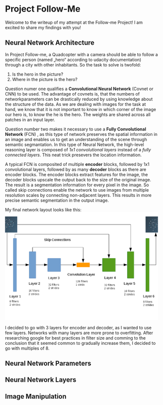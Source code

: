 # Project Follow-Me #

Welcome to the writeup of my attempt at the Follow-me Project! I am excited to share my findings with you!

## Neural Network Architecture

In Project Follow-me, a Quadcopter with a camera should be able to follow a specific person (named „hero“ according to udacity documentation)  through a city with other inhabitants. So the task to solve is twofold:
1. Is the hero in the picture?
2. Where in the picture is the hero?

Question numer one qualifies a **Convolutional Neural Network** (Covnet or CNN) to be used. The advantage of covnets is, that the numbers of networkparameters can be drastically reduced by using knowledge about the structure of the data. As we are dealing with images for the task at hand, we know that it is not important to know in which corner of the image our hero is, to know the he is the hero. The weights are shared across all patches in an input layer.

Question number two makes it necessary to use a **Fully Convolutional Network** (FCN) , as this type of network preserves the spatial information in an image and enables us to get an understanding of the scene through semantic segmantation. In this type of Neural Network, the high-level reasoning layer is composed of *1x1 convolutional layers* instead of a *fully connected layers*. This neat trick presevers the location information.

A typical FCN is composited of multiple **encoder** blocks, followed by 1x1 convolutional layers, followed by as many **decoder** blocks as there are encoder blocks. The encoder blocks extract features for the image, the decoder blocks upscale the output back to the size of the original image. The result is a segmentation information for every pixel in the image. So called skip connections enable the network to use images from multiple resolution scales by connecting non-adjacent layers. This results in more precise semantic segmentation in the output image.

My final network layout looks like this:
![nwarch](https://github.com/yulivee/RoboND-DeepLearning-Project/raw/master/docs/network-drawing.png "Network Architecture")

I decided to go with 3 layers for encoder and decoder, as I wanted to use few layers. Networks with many layers are more prone to overfitting. After researching google for best practices in filter size and comming to the conclusion that it seemed common to gradually increase them, I decided to go with multiples of 8.

## Neural Network Parameters

## Neural Network Layers

## Image Manipulation
